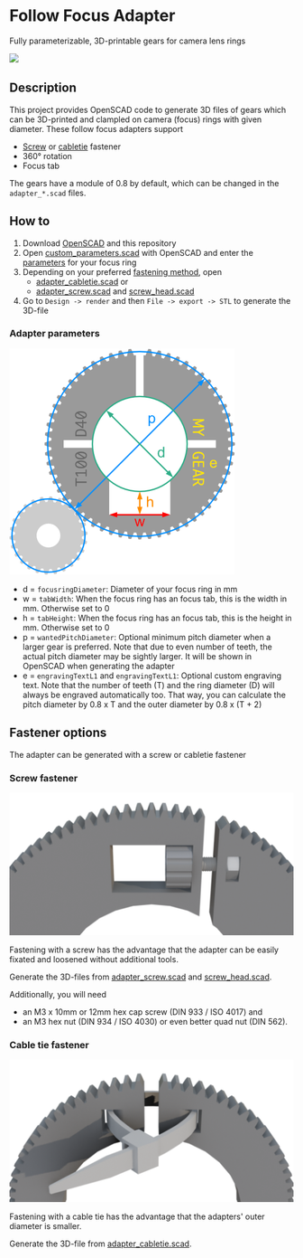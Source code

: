 # Follow Focus Adapter
Fully parameterizable, 3D-printable gears for camera lens rings

![](/docs/animation.gif)

## Description
This project provides OpenSCAD code to generate 3D files of gears which can be 3D-printed and clampled on camera (focus) rings with given diameter. These follow focus adapters support
- [Screw](#screw-fastener) or [cabletie](#cable-tie-fastener) fastener
- 360° rotation
- Focus tab

The gears have a module of 0.8 by default, which can be changed in the `adapter_*.scad` files.

## How to
1. Download [OpenSCAD](https://openscad.org/downloads.html) and this repository
1. Open [custom_parameters.scad](custom_parameters.scad) with OpenSCAD and enter the [parameters](#adapter-parameters) for your focus ring
1. Depending on your preferred [fastening method](#fastener-options), open
    - [adapter_cabletie.scad](adapter_cabletie.scad) or 
    - [adapter_screw.scad](adapter_screw.scad) and [screw_head.scad](screw_head.scad)
1. Go to `Design -> render` and then `File -> export -> STL` to generate the 3D-file

### Adapter parameters
![](docs/parameters_compact.png)
- d = `focusringDiameter`: Diameter of your focus ring in mm
- w = `tabWidth`: When the focus ring has an focus tab, this is the width in mm. Otherwise set to 0
- h = `tabHeight`: When the focus ring has an focus tab, this is the height in mm. Otherwise set to 0
- p = `wantedPitchDiameter`: Optional minimum pitch diameter when a larger gear is preferred. Note that due to even number of teeth, the actual pitch diameter may be sightly larger. It will be shown in OpenSCAD when generating the adapter
- e = `engravingTextL1` and `engravingTextL1`: Optional custom engraving text. Note that the number of teeth (T) and the ring diameter (D) will always be engraved automatically too. That way, you can calculate the pitch diameter by 0.8 x T and the outer diameter by 0.8 x (T + 2)

## Fastener options
The adapter can be generated with a screw or cabletie fastener

### Screw fastener
![](docs/fastener_screw.png)

Fastening with a screw has the advantage that the adapter can be easily fixated and loosened without additional tools.

Generate the 3D-files from [adapter_screw.scad](adapter_screw.scad) and [screw_head.scad](screw_head.scad).

Additionally, you will need
- an M3 x 10mm or 12mm hex cap screw (DIN 933 / ISO 4017) and 
- an M3 hex nut (DIN 934 / ISO 4030) or even better quad nut (DIN 562).

### Cable tie fastener
![](docs/fastener_cabletie.png)

Fastening with a cable tie has the advantage that the adapters' outer diameter is smaller.

Generate the 3D-file from [adapter_cabletie.scad](adapter_cabletie.scad).